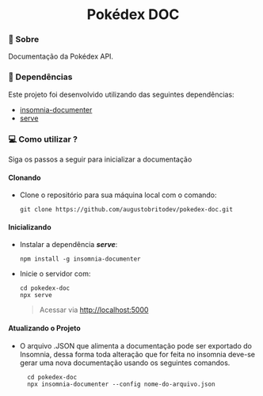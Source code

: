 <h1 align="center">
    Pokédex DOC
</h1>

### 📝 Sobre

Documentação da Pokédex API.

### 🧰 Dependências

Este projeto foi desenvolvido utilizando das seguintes dependências:

- [insomnia-documenter](https://www.npmjs.com/package/insomnia-documenter)
- [serve](https://www.npmjs.com/package/serve)

### 💻 Como utilizar ?

Siga os passos a seguir para inicializar a documentação

#### **Clonando**

  * Clone o repositório para sua máquina local com o comando:

    ```shell
    git clone https://github.com/augustobritodev/pokedex-doc.git
    ```

#### **Inicializando**

 * Instalar a dependência ***serve***:

    ```shell
    npm install -g insomnia-documenter
    ```

* Inicie o servidor com:

    ```shell
    cd pokedex-doc
    npx serve
    ```

  >   Acessar via [http://localhost:5000](http://localhost:3333)

#### **Atualizando o Projeto**
  * O arquivo .JSON que alimenta a documentação pode ser exportado do Insomnia, dessa forma toda alteração que for feita no insomnia deve-se gerar uma nova documentação usando os seguintes comandos.

    ```shell
      cd pokedex-doc
      npx insomnia-documenter --config nome-do-arquivo.json     
    ```
  


  



